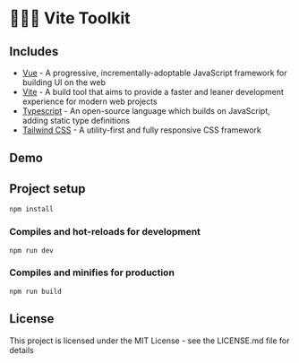 # 👨🏽‍💻 Vite Toolkit

## Includes

- [Vue](https://vuejs.org) - A progressive, incrementally-adoptable JavaScript framework for building UI on the web
- [Vite](https://vitejs.dev) - A build tool that aims to provide a faster and leaner development experience for modern web projects
- [Typescript](https://www.typescriptlang.org) - An open-source language which builds on JavaScript, adding static type definitions
- [Tailwind CSS](https://tailwindcss.com) - A utility-first and fully responsive CSS framework

## Demo

## Project setup

```
npm install
```

### Compiles and hot-reloads for development

```
npm run dev
```

### Compiles and minifies for production

```
npm run build
```

## License

This project is licensed under the MIT License - see the LICENSE.md file for details
